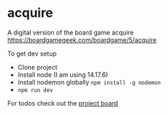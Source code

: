 # acquire

A digital version of the board game acquire https://boardgamegeek.com/boardgame/5/acquire

To get dev setup

- Clone project
- Install node (I am using 14.17.6)
- Install nodemon globally `npm install -g nodemon`
- `npm run dev`

For todos check out the [project board](https://github.com/merryt/acquire/projects/1)

